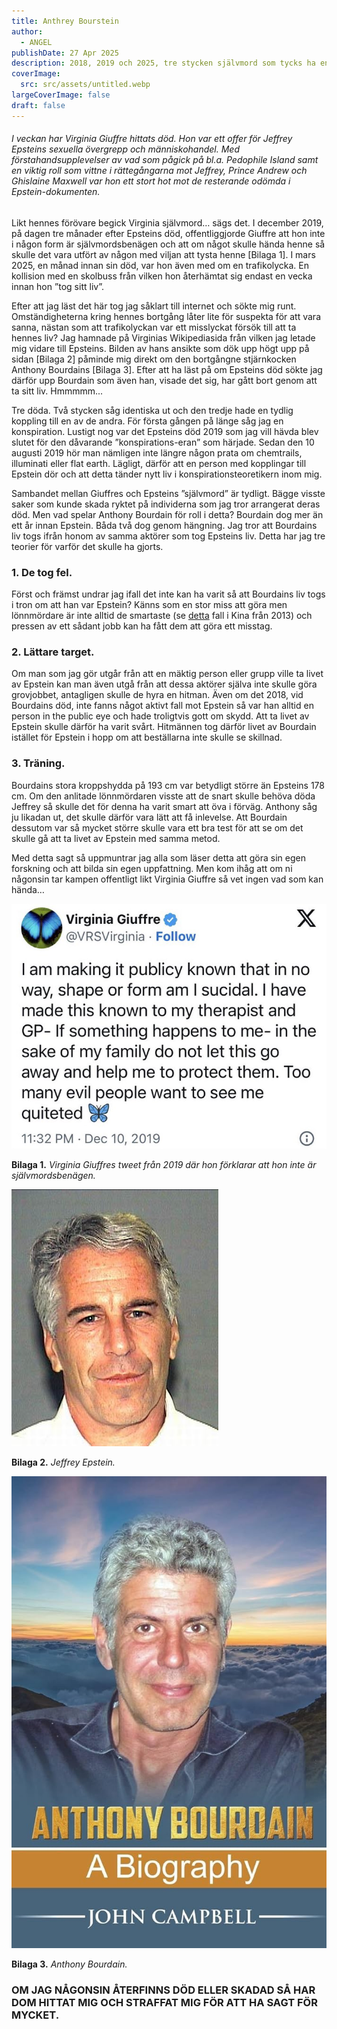 ```yaml
---
title: Anthrey Bourstein
author:
  - ANGEL
publishDate: 27 Apr 2025
description: 2018, 2019 och 2025, tre stycken självmord som tycks ha en koppling
coverImage:
  src: src/assets/untitled.webp
largeCoverImage: false
draft: false
---
```

###### I veckan har Virginia Giuffre hittats död. Hon var ett offer för Jeffrey Epsteins sexuella övergrepp och människohandel. Med förstahandsupplevelser av vad som pågick på bl.a. Pedophile Island samt en viktig roll som vittne i rättegångarna mot Jeffrey, Prince Andrew och Ghislaine Maxwell var hon ett stort hot mot de resterande odömda i Epstein-dokumenten.

Likt hennes förövare begick Virginia självmord… sägs det. I december 2019, på dagen tre månader efter Epsteins död, offentliggjorde Giuffre att hon inte i någon form är självmordsbenägen och att om något skulle hända henne så skulle det vara utfört av någon med viljan att tysta henne [Bilaga 1]. I mars 2025, en månad innan sin död, var hon även med om en trafikolycka. En kollision med en skolbuss från vilken hon återhämtat sig endast en vecka innan hon ”tog sitt liv”.

Efter att jag läst det här tog jag såklart till internet och sökte mig runt. Omständigheterna kring hennes bortgång låter lite för suspekta för att vara sanna, nästan som att trafikolyckan var ett misslyckat försök till att ta hennes liv? Jag hamnade på Virginias Wikipediasida från vilken jag letade mig vidare till Epsteins. Bilden av hans ansikte som dök upp högt upp på sidan [Bilaga 2] påminde mig direkt om den bortgångne stjärnkocken Anthony Bourdains [Bilaga 3]. Efter att ha läst på om Epsteins död sökte jag därför upp Bourdain som även han, visade det sig, har gått bort genom att ta sitt liv. Hmmmmm...

Tre döda. Två stycken såg identiska ut och den tredje hade en tydlig koppling till en av de andra. För första gången på länge såg jag en konspiration. Lustigt nog var det Epsteins död 2019 som jag vill hävda blev slutet för den dåvarande ”konspirations-eran” som härjade. Sedan den 10 augusti 2019 hör man nämligen inte längre någon prata om chemtrails, illuminati eller flat earth. Lägligt, därför att en person med kopplingar till Epstein dör och att detta tänder nytt liv i konspirationsteoretikern inom mig.

Sambandet mellan Giuffres och Epsteins ”självmord” är tydligt. Bägge visste saker som kunde skada ryktet på individerna som jag tror arrangerat deras död. Men vad spelar Anthony Bourdain för roll i detta? Bourdain dog mer än ett år innan Epstein. Båda två dog genom hängning. Jag tror att Bourdains liv togs ifrån honom av samma aktörer som tog Epsteins liv. Detta har jag tre teorier för varför det skulle ha gjorts.

### 1. De tog fel.

Först och främst undrar jag ifall det inte kan ha varit så att Bourdains liv togs i tron om att han var Epstein? Känns som en stor miss att göra men lönnmördare är inte alltid de smartaste (se [detta](https://www.bbc.com/news/world-asia-china-50137450.amp) fall i Kina från 2013) och pressen av ett sådant jobb kan ha fått dem att göra ett misstag.

### 2. Lättare target.

Om man som jag gör utgår från att en mäktig person eller grupp ville ta livet av Epstein kan man även utgå från att dessa aktörer själva inte skulle göra grovjobbet, antagligen skulle de hyra en hitman. Även om det 2018, vid Bourdains död, inte fanns något aktivt fall mot Epstein så var han alltid en person in the public eye och hade troligtvis gott om skydd. Att ta livet av Epstein skulle därför ha varit svårt. Hitmännen tog därför livet av Bourdain istället för Epstein i hopp om att beställarna inte skulle se skillnad.

### 3. Träning.

Bourdains stora kroppshydda på 193 cm var betydligt större än Epsteins 178 cm. Om den anlitade lönnmördaren visste att de snart skulle behöva döda Jeffrey så skulle det för denna ha varit smart att öva i förväg. Anthony såg ju likadan ut, det skulle därför vara lätt att få inlevelse. Att Bourdain dessutom var så mycket större skulle vara ett bra test för att se om det skulle gå att ta livet av Epstein med samma metod.

Med detta sagt så uppmuntrar jag alla som läser detta att göra sin egen forskning och att bilda sin egen uppfattning. Men kom ihåg att om ni någonsin tar kampen offentligt likt Virginia Giuffre så vet ingen vad som kan hända…

![Bilaga 1. Virginia Giuffres tweet från 2019 där hon förklarar att hon inte är självmordsbenägen.](src/assets/tweet.jpg)

**Bilaga 1.** *Virginia Giuffres tweet från 2019 där hon förklarar att hon inte är självmordsbenägen.*

![Bilaga 2. Jeffrey Epstein.](src/assets/ep.jpg)

**Bilaga 2.** *Jeffrey Epstein.*

![Bilaga 3. Anthony Bourdain.](src/assets/bour.jpg)

**Bilaga 3.** *Anthony Bourdain.*

### OM JAG NÅGONSIN ÅTERFINNS DÖD ELLER SKADAD SÅ HAR DOM HITTAT MIG OCH STRAFFAT MIG FÖR ATT HA SAGT FÖR MYCKET.
